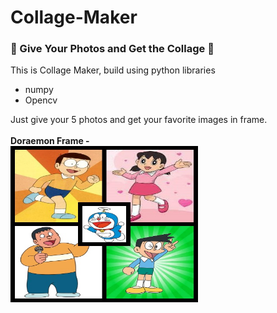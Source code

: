 # Collage-Maker
### 🤗 Give Your Photos and Get the Collage 🤗

This is Collage Maker, build using python libraries
- numpy
- Opencv

Just give your 5 photos and get your favorite images in frame. <br><br>
**Doraemon Frame -** <br>
<img src="https://github.com/ShrutiOmer/Collage-Maker/blob/main/final_img.jpeg?raw=true" width = 300px, height =250px>
